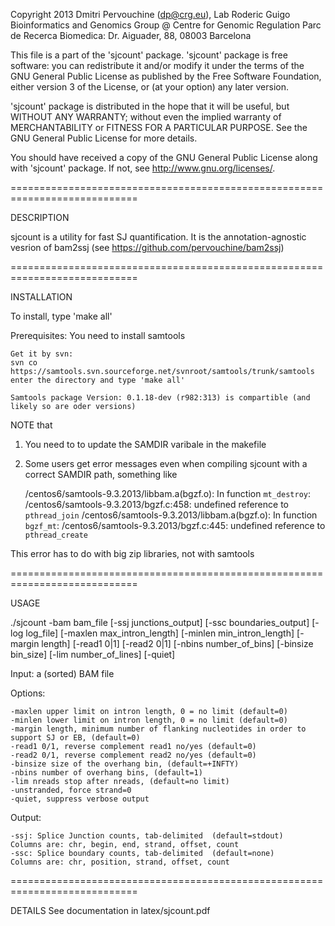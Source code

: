 Copyright 2013 Dmitri Pervouchine (dp@crg.eu), Lab Roderic Guigo
Bioinformatics and Genomics Group @ Centre for Genomic Regulation
Parc de Recerca Biomedica: Dr. Aiguader, 88, 08003 Barcelona

This file is a part of the 'sjcount' package. 
'sjcount' package is free software: you can redistribute it and/or modify
it under the terms of the GNU General Public License as published by
the Free Software Foundation, either version 3 of the License, or
(at your option) any later version.

'sjcount' package is distributed in the hope that it will be useful,
but WITHOUT ANY WARRANTY; without even the implied warranty of
MERCHANTABILITY or FITNESS FOR A PARTICULAR PURPOSE.  See the
GNU General Public License for more details.

You should have received a copy of the GNU General Public License 
along with 'sjcount' package.  If not, see <http://www.gnu.org/licenses/>.

============================================================================

DESCRIPTION

sjcount is a utility for fast SJ quantification. It is the annotation-agnostic 
vesrion of bam2ssj (see https://github.com/pervouchine/bam2ssj)

============================================================================

INSTALLATION

To install, type 'make all'

Prerequisites:
	You need to install samtools

	Get it by svn:
	svn co https://samtools.svn.sourceforge.net/svnroot/samtools/trunk/samtools
	enter the directory and type 'make all'

	Samtools package Version: 0.1.18-dev (r982:313) is compartible (and likely so are oder versions)

NOTE that

1.	You need to to update the SAMDIR varibale in the makefile

2.	Some users get error messages even when compiling sjcount with a correct SAMDIR path, something like

	/centos6/samtools-9.3.2013/libbam.a(bgzf.o): In function `mt_destroy`:
	/centos6/samtools-9.3.2013/bgzf.c:458: undefined reference to `pthread_join`
	/centos6/samtools-9.3.2013/libbam.a(bgzf.o): In function `bgzf_mt`:
	/centos6/samtools-9.3.2013/bgzf.c:445: undefined reference to `pthread_create`

This error has to do with big zip libraries, not with samtools

============================================================================

USAGE

./sjcount -bam bam_file [-ssj junctions_output] [-ssc boundaries_output] [-log log_file] [-maxlen max_intron_length] [-minlen min_intron_length] [-margin length] [-read1 0|1] [-read2 0|1] [-nbins number_of_bins] [-binsize bin_size] [-lim number_of_lines] [-quiet]

Input:   a (sorted) BAM file

Options:

	-maxlen upper limit on intron length, 0 = no limit (default=0)
	-minlen lower limit on intron length, 0 = no limit (default=0)
	-margin length, minimum number of flanking nucleotides in order to support SJ or EB, (default=0)
	-read1 0/1, reverse complement read1 no/yes (default=0)
	-read2 0/1, reverse complement read2 no/yes (default=0)
	-binsize size of the overhang bin, (default=+INFTY)
	-nbins number of overhang bins, (default=1)
	-lim nreads stop after nreads, (default=no limit)
	-unstranded, force strand=0
	-quiet, suppress verbose output

Output:

	-ssj: Splice Junction counts, tab-delimited  (default=stdout)
	Columns are: chr, begin, end, strand, offset, count
	-ssc: Splice boundary counts, tab-delimited  (default=none)
	Columns are: chr, position, strand, offset, count

============================================================================

DETAILS
	See documentation in latex/sjcount.pdf

 








